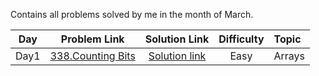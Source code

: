 Contains all problems solved by me in the month of March.

| Day           | Problem Link                                 |           Solution Link               |Difficulty          |Topic |
| ------------- |:--------------------------------------------:| :------------------------------------:|:------------------:|:------------|
| Day1          |  [338.Counting Bits](https://leetcode.com/problems/counting-bits/) | [Solution link](https://github.com/ritikjain833/Leetcode_Solved_Problems/blob/main/LeetcodeDailyMarchChallenge/Counting_bits.cpp) |  Easy|Arrays|
